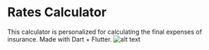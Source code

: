 # Rates Calculator
This calculator is personalized for calculating the final expenses of insurance. Made with Dart + Flutter.
![alt text](https://i.imgur.com/udZEYvD.png)